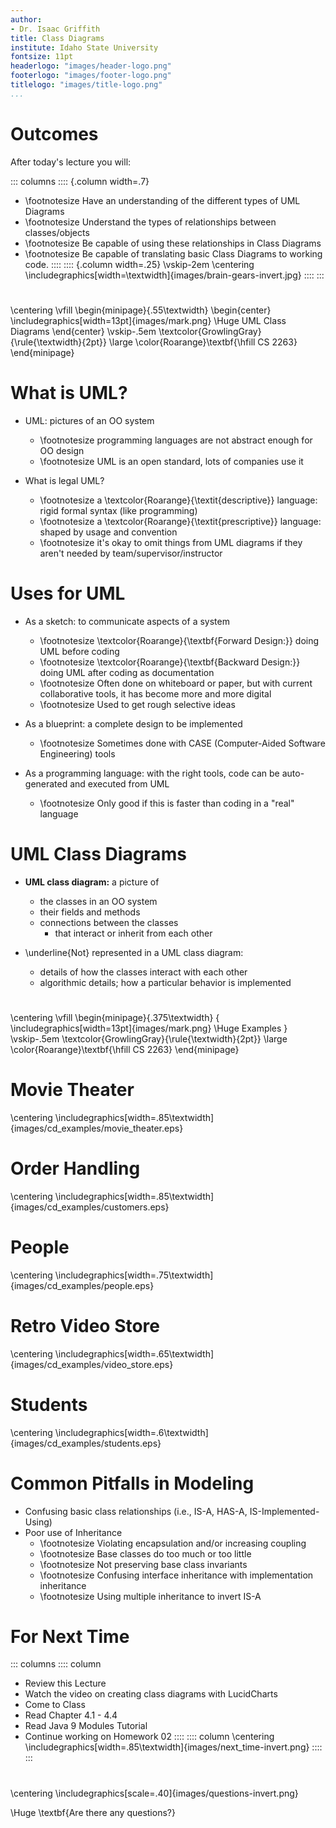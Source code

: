 ```yaml
---
author:
- Dr. Isaac Griffith
title: Class Diagrams
institute: Idaho State University
fontsize: 11pt
headerlogo: "images/header-logo.png"
footerlogo: "images/footer-logo.png"
titlelogo: "images/title-logo.png"
...
```


# Outcomes

After today's lecture you will:

::: columns
:::: {.column width=.7}
* \footnotesize Have an understanding of the different types of UML Diagrams
* \footnotesize Understand the types of relationships between classes/objects
* \footnotesize Be capable of using these relationships in Class Diagrams
* \footnotesize Be capable of translating basic Class Diagrams to working code.
::::
:::: {.column width=.25}
\vskip-2em
\centering
\includegraphics[width=\textwidth]{images/brain-gears-invert.jpg}
::::
:::

#

\centering
\vfill
\begin{minipage}{.55\textwidth}
\begin{center}
\includegraphics[width=13pt]{images/mark.png}
\Huge UML Class Diagrams
\end{center}
\vskip-.5em
\textcolor{GrowlingGray}{\rule{\textwidth}{2pt}}
\large \color{Roarange}\textbf{\hfill CS 2263}
\end{minipage}

# What is UML?

* UML: pictures of an OO system
  - \footnotesize programming languages are not abstract enough for OO design
  - \footnotesize UML is an open standard, lots of companies use it

* What is legal UML?
  - \footnotesize a \textcolor{Roarange}{\textit{descriptive}} language: rigid formal syntax (like programming)
  - \footnotesize a \textcolor{Roarange}{\textit{prescriptive}} language: shaped by usage and convention
  - \footnotesize it's okay to omit things from UML diagrams if they aren't needed by team/supervisor/instructor

# Uses for UML

* As a sketch: to communicate aspects of a system
  - \footnotesize \textcolor{Roarange}{\textbf{Forward Design:}} doing UML before coding
  - \footnotesize \textcolor{Roarange}{\textbf{Backward Design:}} doing UML after coding as documentation
  - \footnotesize Often done on whiteboard or paper, but with current collaborative tools, it has become more and more digital
  - \footnotesize Used to get rough selective ideas

* As a blueprint: a complete design to be implemented
  - \footnotesize Sometimes done with CASE (Computer-Aided Software Engineering) tools

* As a programming language: with the right tools, code can be auto-generated and executed from UML
  - \footnotesize Only good if this is faster than coding in a "real" language

# UML Class Diagrams

* **UML class diagram:** a picture of
  - the classes in an OO system
  - their fields and methods
  - connections between the classes
    * that interact or inherit from each other

* \underline{Not} represented in a UML class diagram:
  - details of how the classes interact with each other
  - algorithmic details; how a particular behavior is implemented

#

\centering
\vfill
\begin{minipage}{.375\textwidth}
{
\includegraphics[width=13pt]{images/mark.png}
\Huge Examples
}
\vskip-.5em
\textcolor{GrowlingGray}{\rule{\textwidth}{2pt}}
\large \color{Roarange}\textbf{\hfill CS 2263}
\end{minipage}

# Movie Theater

\centering
\includegraphics[width=.85\textwidth]{images/cd_examples/movie_theater.eps}

# Order Handling

\centering
\includegraphics[width=.85\textwidth]{images/cd_examples/customers.eps}

# People

\centering
\includegraphics[width=.75\textwidth]{images/cd_examples/people.eps}

# Retro Video Store

\centering
\includegraphics[width=.65\textwidth]{images/cd_examples/video_store.eps}

# Students

\centering
\includegraphics[width=.6\textwidth]{images/cd_examples/students.eps}

# Common Pitfalls in Modeling

* Confusing basic class relationships (i.e., IS-A, HAS-A, IS-Implemented-Using)
* Poor use of Inheritance
  - \footnotesize Violating encapsulation and/or increasing coupling
  - \footnotesize Base classes do too much or too little
  - \footnotesize Not preserving base class invariants
  - \footnotesize Confusing interface inheritance with implementation inheritance
  - \footnotesize Using multiple inheritance to invert IS-A

# For Next Time

::: columns
:::: column
* Review this Lecture
* Watch the video on creating class diagrams with LucidCharts
* Come to Class
* Read Chapter 4.1 - 4.4
* Read Java 9 Modules Tutorial
* Continue working on Homework 02
::::
:::: column
\centering
\includegraphics[width=.85\textwidth]{images/next_time-invert.png}
::::
:::

#

\centering
\includegraphics[scale=.40]{images/questions-invert.png}

\Huge \textbf{Are there any questions?}
